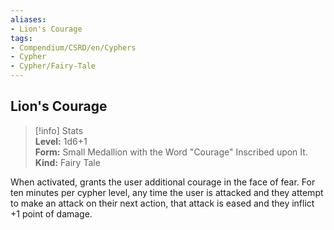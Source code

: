 ```yaml
---
aliases:
- Lion's Courage
tags:
- Compendium/CSRD/en/Cyphers
- Cypher
- Cypher/Fairy-Tale
---
```


  
## Lion's Courage  
>[!info] Stats  
> **Level:** 1d6+1  
> **Form:** Small Medallion with the Word "Courage" Inscribed upon It.  
> **Kind:** Fairy Tale
  
When activated, grants the user additional courage in the face of fear. For ten minutes per cypher level, any time the user is attacked and they attempt to make an attack on their next action, that attack is eased and they inflict +1 point of damage.